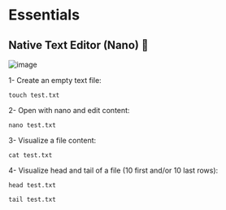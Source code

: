 # Essentials

## Native Text Editor (Nano) 📝

![image](https://user-images.githubusercontent.com/60454486/170841152-b819a8f5-0ab5-4648-858c-8b2bf805d666.png)


1- Create an empty text file:
```
touch test.txt
```

2- Open with nano and edit content:
```
nano test.txt
```

3- Visualize a file content:
```
cat test.txt
```

4- Visualize head and tail of a file (10 first and/or 10 last rows):
```
head test.txt

tail test.txt
```
